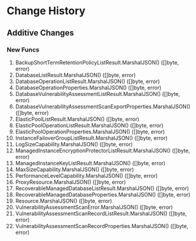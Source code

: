 # Change History

## Additive Changes

### New Funcs

1. BackupShortTermRetentionPolicyListResult.MarshalJSON() ([]byte, error)
1. DatabaseListResult.MarshalJSON() ([]byte, error)
1. DatabaseOperationListResult.MarshalJSON() ([]byte, error)
1. DatabaseOperationProperties.MarshalJSON() ([]byte, error)
1. DatabaseVulnerabilityAssessmentListResult.MarshalJSON() ([]byte, error)
1. DatabaseVulnerabilityAssessmentScanExportProperties.MarshalJSON() ([]byte, error)
1. ElasticPoolListResult.MarshalJSON() ([]byte, error)
1. ElasticPoolOperationListResult.MarshalJSON() ([]byte, error)
1. ElasticPoolOperationProperties.MarshalJSON() ([]byte, error)
1. InstanceFailoverGroupListResult.MarshalJSON() ([]byte, error)
1. LogSizeCapability.MarshalJSON() ([]byte, error)
1. ManagedInstanceEncryptionProtectorListResult.MarshalJSON() ([]byte, error)
1. ManagedInstanceKeyListResult.MarshalJSON() ([]byte, error)
1. MaxSizeCapability.MarshalJSON() ([]byte, error)
1. PerformanceLevelCapability.MarshalJSON() ([]byte, error)
1. ProxyResource.MarshalJSON() ([]byte, error)
1. RecoverableManagedDatabaseListResult.MarshalJSON() ([]byte, error)
1. RecoverableManagedDatabaseProperties.MarshalJSON() ([]byte, error)
1. Resource.MarshalJSON() ([]byte, error)
1. VulnerabilityAssessmentScanError.MarshalJSON() ([]byte, error)
1. VulnerabilityAssessmentScanRecordListResult.MarshalJSON() ([]byte, error)
1. VulnerabilityAssessmentScanRecordProperties.MarshalJSON() ([]byte, error)
